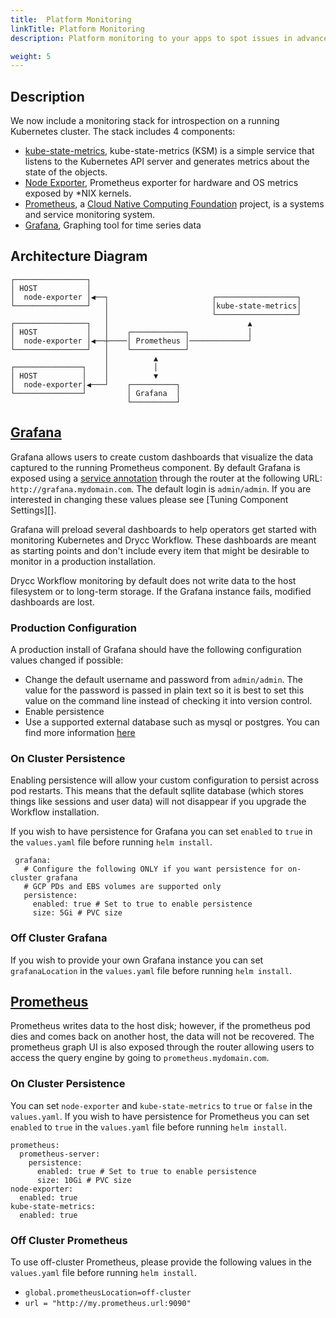 ```yaml
---
title:  Platform Monitoring
linkTitle: Platform Monitoring
description: Platform monitoring to your apps to spot issues in advance and respond to incidents quickly.

weight: 5
---
```


## Description

We now include a monitoring stack for introspection on a running Kubernetes cluster. The stack includes 4 components:

* [kube-state-metrics](https://github.com/kubernetes/kube-state-metrics), kube-state-metrics (KSM) is a simple service that listens to the Kubernetes API server and generates metrics about the state of the objects.
* [Node Exporter](http://github.com/prometheus/node_exporter), Prometheus exporter for hardware and OS metrics exposed by *NIX kernels.
* [Prometheus](https://prometheus.io/), a [Cloud Native Computing Foundation](https://cncf.io/) project, is a systems and service monitoring system.
* [Grafana](http://grafana.org/), Graphing tool for time series data

## Architecture Diagram

```
┌────────────────┐                                                        
│ HOST           │                                                        
│  node-exporter │◀──┐                       ┌──────────────────┐         
└────────────────┘   │                       │kube-state-metrics│         
                     │                       └──────────────────┘         
┌────────────────┐   │                               ▲                    
│ HOST           │   │    ┌────────────┐             │                    
│  node-exporter │◀──┼────│ Prometheus │─────────────┘                    
└────────────────┘   │    └────────────┘                                  
                     │          ▲                                         
┌───────────────┐    │          │                                         
│ HOST          │    │          ▼                                         
│  node-exporter│◀───┘    ┌──────────┐                                    
└───────────────┘         │ Grafana  │                                    
                          └──────────┘                                    
```

## [Grafana](https://grafana.com/)
Grafana allows users to create custom dashboards that visualize the data captured to the running Prometheus component. By default Grafana is exposed using a [service annotation](https://github.com/drycc/router#how-it-works) through the router at the following URL: `http://grafana.mydomain.com`. The default login is `admin/admin`. If you are interested in changing these values please see [Tuning Component Settings][].

Grafana will preload several dashboards to help operators get started with monitoring Kubernetes and Drycc Workflow.
These dashboards are meant as starting points and don't include every item that might be desirable to monitor in a
production installation.

Drycc Workflow monitoring by default does not write data to the host filesystem or to long-term storage. If the Grafana instance fails, modified dashboards are lost.

### Production Configuration
A production install of Grafana should have the following configuration values changed if possible:

* Change the default username and password from `admin/admin`. The value for the password is passed in plain text so it is best to set this value on the command line instead of checking it into version control.
* Enable persistence
* Use a supported external database such as mysql or postgres. You can find more information [here](https://github.com/drycc/monitor/blob/main/grafana/rootfs/usr/share/grafana/grafana.ini.tpl#L62)


### On Cluster Persistence
Enabling persistence will allow your custom configuration to persist across pod restarts. This means that the default sqllite database (which stores things like sessions and user data) will not disappear if you upgrade the Workflow installation.

If you wish to have persistence for Grafana you can set `enabled` to `true` in the `values.yaml` file before running `helm install`.

```
 grafana:
   # Configure the following ONLY if you want persistence for on-cluster grafana
   # GCP PDs and EBS volumes are supported only
   persistence:
     enabled: true # Set to true to enable persistence
     size: 5Gi # PVC size
```

### Off Cluster Grafana

If you wish to provide your own Grafana instance you can set `grafanaLocation` in the `values.yaml` file before running `helm install`.

## [Prometheus](https://prometheus.io/)
Prometheus writes data to the host disk; however, if the prometheus pod dies and comes back on another host, the data will not be recovered. The prometheus graph UI is also exposed through the router allowing users to access the query engine by going to `prometheus.mydomain.com`. 

### On Cluster Persistence
You can set `node-exporter` and `kube-state-metrics` to `true` or `false` in the `values.yaml`.
If you wish to have persistence for Prometheus you can set `enabled` to `true` in the `values.yaml` file before running `helm install`.

```
prometheus:
  prometheus-server:
    persistence:
      enabled: true # Set to true to enable persistence
      size: 10Gi # PVC size
node-exporter:
  enabled: true
kube-state-metrics:
  enabled: true
```

### Off Cluster Prometheus

To use off-cluster Prometheus, please provide the following values in the `values.yaml` file before running `helm install`.

* `global.prometheusLocation=off-cluster`
* `url = "http://my.prometheus.url:9090"`
